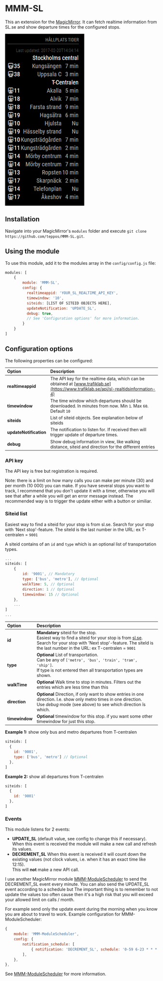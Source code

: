 # MMM-SL
This an extension for the [MagicMirror](https://github.com/MichMich/MagicMirror). It can fetch realtime information from SL.se and show departure times for the configured stops.

![Realtime information](/img/screenshot.PNG?raw=true 'Realtime information')

## Installation
Navigate into your MagicMirror's `modules` folder and execute `git clone https://github.com/teppos/MMM-SL.git`.


## Using the module

To use this module, add it to the modules array in the `config/config.js` file:
```javascript
modules: [
	{
		module: 'MMM-SL',
		config: {
          realtimeappid: 'YOUR_SL_REALTIME_API_KEY',
          timewindow: '10',
          siteids: [LIST OF SITEID OBJECTS HERE],
          updateNotification: 'UPDATE_SL',
          debug: true,
          // See 'Configuration options' for more information.
		}
	}
]
```

## Configuration options

The following properties can be configured:

| Option                 | Description                                         |
|:-----------------------|:----------------------------------------------------|
| **realtimeappid**      | The API key for the realtime data, which can be obtained at  [www.trafiklab.se](https://www.trafiklab.se/api/sl-realtidsinformation-4) |
| **timewindow**         | The time window which departures should be downloaded. In minutes from now. Min `1`. Max `60`. Default `10` |
| **siteids**            | List of siteid objects. See explanation below of siteids |
| **updateNotification** | The notification to listen for. If received then will trigger update of departure times. |
| **debug** | Show debug information in view, like walking distance, siteid and direction for the different entries |


### API key

The API key is free but registration is required.

Note: there is a limit on how many calls you can make per minute (30) and per month (10 000) you can make. If you have several stops you want to track, I recommend that you don't update it with a timer, otherwise you will see that after a while you will get an error message instead. The recommended way is to trigger the update either with a button or similiar.

### Siteid list

Easiest way to find a siteid for your stop is from sl.se. Search for your stop with 'Next stop'-feature. The siteId is the last number in the URL: ex T-centralen = `9001`

A siteid contains of an `id` and `type` which is an optional list of transportation types.

```javascript
...
siteids: [
	{
		id: '9001', // Mandatory
		type: ['bus', 'metro'], // Optional
		walkTime: 5, // Optional
		direction: 1 // Optional
		timewindow: 15 // Optional
	},
	...
]
...
```

| Option                 | Description                                         |
|:-----------------------|:----------------------------------------------------|
| **id**      | **Mandatory** siteid for the stop. <br/> Easiest way to find a siteid for your stop is from [sl.se](https://sl.se). Search for your stop with 'Next stop'-feature. The siteId is the last number in the URL: ex T-centralen = `9001`|
| **type**         | **Optional** List of transportation. <br/> Can be any of `['metro', 'bus', 'train', 'tram', 'ship']`. <br/> If type is not entered then all transportation types are shown. |
| **walkTime**            | **Optional**  Walk time to stop in minutes. Filters out the entries which are less time than this |
| **direction** | **Optional** Direction, if only want to show entries in one direction. I.e. show only metro times in one direction. <br/> Use *debug* mode (see above) to see which direction îs which. |
| **timewindow** | **Optional** timewindow for this stop. if you want some other timewindow for just this stop. |

  **Example 1:** show only bus and metro departures from T-centralen

```javascript
siteids: [
  {
    id: '9001',
    type: ['bus', 'metro'] // Optional
  },
]
```

  **Example 2:** show all departures from T-centralen

```javascript
siteids: [
  {
    id: '9001'
  },
]
```
### Events

This module listens for 2 events:
* **UPDATE_SL** (default value, see config to change this if necessary). <br/> When this event is received the module will make a new call and refresh its values.
* **DECREMENT_SL** When this event is received it will count down the existing values (not clock values, i.e. when it has an exact time like 12:15). <br/> This will **not** make a new API call.

I use another MagicMirror module [MMM-ModuleScheduler](https://github.com/ianperrin/MMM-ModuleScheduler) to send the DECREMENT_SL event every minute.
You can also send the UPDATE_SL event according to a schedule but The important thing is to remember to not update the values too often cause then it's a high risk that you will exceed your allowed limit on calls / month.

For example send only the update event during the morning when you know you are about to travel to work.
Example configuration for MMM-ModuleScheduler:

```javascript
{
	module: 'MMM-ModuleScheduler',
	config: {
		notification_schedule: [
			{ notification: 'DECREMENT_SL', schedule: '0-59 6-23 * * *', },
		],
	},
},
```
See [MMM-ModuleScheduler](https://github.com/ianperrin/MMM-ModuleScheduler) for more information.
